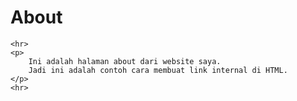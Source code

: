 <!DOCTYPE html>
<html lang="en">

<head>
    <title>Tutorial Link di HTML</title>
</head>

<body>
    <h1>About</h1>
    
    <hr>
    <p>
        Ini adalah halaman about dari website saya.
        Jadi ini adalah contoh cara membuat link internal di HTML.
    </p>
    <hr>
  
</body>

</html>
